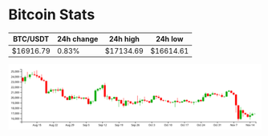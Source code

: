 # Bitcoin Stats

BTC/USDT|24h change|24h high|24h low|
|---|---|---|---|
|$16916.79|0.83%|$17134.69|$16614.61|

<img src="./chart.svg">

